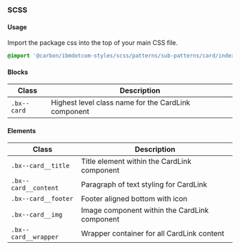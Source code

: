 ### SCSS

#### Usage

Import the package css into the top of your main CSS file.

```css
@import '@carbon/ibmdotcom-styles/scss/patterns/sub-patterns/card/index';
```

#### Blocks

| Class       | Description                                         |
| ----------- | --------------------------------------------------- |
| `.bx--card` | Highest level class name for the CardLink component |

#### Elements

| Class                | Description                                   |
| -------------------- | --------------------------------------------- |
| `.bx--card__title`   | Title element within the CardLink component   |
| `.bx--card__content` | Paragraph of text styling for CardLink        |
| `.bx--card__footer`  | Footer aligned bottom with icon               |
| `.bx--card__img`     | Image component within the CardLink component |
| `.bx--card__wrapper` | Wrapper container for all CardLink content    |

